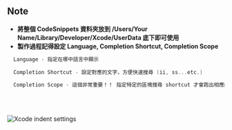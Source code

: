 Note
------------------
* **將整個 CodeSnippets 資料夾放到 /Users/Your Name/Library/Developer/Xcode/UserData 底下即可使用**
* **製作過程記得設定 Language, Completion Shortcut, Completion Scope**

```swift
  Language - 指定在哪中語言中顯示
  
  Completion Shortcut - 設定對應的文字，方便快速搜尋 (ii, ss...etc.)
  
  Completion Scope - 這個非常重要！！ 指定特定的區塊搜尋 shortcut 才會跑出相應的內容，避免一個 shortcut 就把所有相應的內容顯示出來
```

<br />
<br />

![Xcode indent settings](Screenshot/Img1.jpg)


